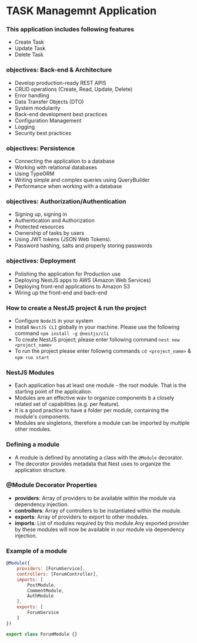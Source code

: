 # TASK Managemnt Application
### This application includes following features
* Create Task
* Update Task
* Delete Task

### objectives: Back-end & Architecture
* Develop production-ready REST APIS
* CRUD operations (Create, Read, Update, Delete)
* Error handling
* Data Transfer Objects (DTO)
* System modularity
* Back-end development best practices
* Configuration Management
* Logging
* Security best practices

### objectives: Persistence
* Connecting the application to a database
* Working with relational databases
* Using TypeORM
* Writing simple and complex queries using QueryBuilder
* Performance when working with a database

### objectives: Authorization/Authentication
* Signing up, signing in
* Authentication and Authorization
* Protected resources
* Ownership of tasks by users
* Using JWT tokens (JSON Web Tokens).
*  Password hashing, salts and properly storing passwords

### objectives: Deployment
* Polishing the application for Production use
* Deploying NestJS apps to AWS (Amazon Web Services)
* Deploying front-end applications to Amazon S3
* Wiring up the front-end and back-end

### How to create a NestJS project & run the project
* Configure `NodeJS` in your system
* Install `NestJS CLI` globally in your machine. Please use the following command `npm install -g @nestjs/cli`
* To create NestJS project; please enter following command `nest new <project_name>`
* To run the project please enter followng commands `cd <project_name>` & `npm run start`

### NestJS Modules
* Each application has at least one module - the root module. That is the starting point of the application.
* Modules are an effective wav to organize components b a closely related set of capabilities (e.g. per feature).
* It is a good practice to have a folder per module, containing the module's components.
* Modules are singletons, therefore a module can be imported by multiple other modules.

### Defining a module
* A module is defined by annotating a class with the `@Module` decorator.
* The decorator provides metadata that Nest uses to organize the application structure.

### @Module Decorator Properties
* **providers**: Array of providers to be available within the module via dependency injection.
* **controllers**: Array of controllers to be instantiated within the module.
* **exports**: Array of providers to export to other modules.
* **imports**: List of modules required by this module.Any exported provider by these modules will now be available in our module via dependency injection.

### Example of a module
``` js
@Module({
    providers: [ForumService], 
    controllers: [ForumController], 
    imports: [ 
        PostModule, 
        CommentModule, 
        AuthModule
    ], 
    exports: [
        ForumService
    ]
})

export class ForumModule {} 

```